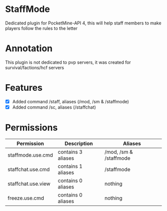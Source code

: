 # StaffMode
Dedicated plugin for PocketMine-API 4, this will help staff members to make players follow the rules to the letter

# Annotation

This plugin is not dedicated to pvp servers, it was created for survival/factions/hcf servers

# Features

  - [X] Added command /staff, aliases (/mod, /sm & /staffmode)
  - [X] Added command /sc, aliases (/staffchat)

# Permissions

| Permission | Description | Aliases |
| --- | --- | --- |
| staffmode.use.cmd | contains 3 aliases | /mod, /sm & /staffmode |
| staffchat.use.cmd | contains 1 aliases | /staffmode |
| staffchat.use.view | contains 0 aliases | nothing |
| freeze.use.cmd | contains 0 aliases | nothing |